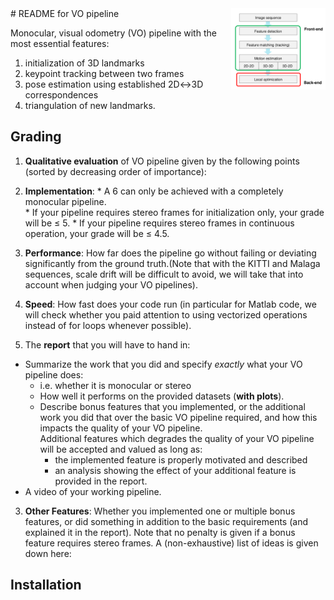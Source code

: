 <img src="resources/vo_pipeline.png" align="right" width="30%"/>
# README for VO pipeline

Monocular, visual odometry (VO) pipeline with the most essential features:

1. initialization of 3D landmarks
2. keypoint tracking between two frames
3. pose estimation using established 2D↔3D correspondences
4. triangulation of new landmarks.

## Grading
1. **Qualitative evaluation** of VO pipeline given by the following points (sorted by decreasing order of importance):

  1. **Implementation**:
    * A 6 can only be achieved with a completely monocular pipeline.  
    * If your pipeline requires stereo frames for initialization only, your grade will be ≤ 5.
    * If your pipeline requires stereo frames in continuous operation, your grade will be ≤ 4.5.
  2. **Performance**: How far does the pipeline go without failing or deviating significantly from the ground truth.(Note that with the KITTI and Malaga sequences, scale drift will be difficult to avoid, we will take that into account when judging your VO pipelines).
  3. **Speed**: How fast does your code run (in particular for Matlab code, we will check whether you paid attention to using vectorized operations instead of for loops whenever possible).
  
2. The **report** that you will have to hand in:

  * Summarize the work that you did and specify _exactly_ what your VO pipeline does:
    * i.e. whether it is monocular or stereo
    * How well it performs on the provided datasets (**with plots**). 
    * Describe bonus features that you implemented, or the additional work you did that over the basic VO pipeline required, and how this impacts the quality of your VO pipeline.</br>
       Additional features which degrades the quality of your VO pipeline will be accepted and valued as long as:
       * the implemented feature is properly motivated and described
       * an analysis showing the effect of your additional feature is provided in the report.
  * A video of your working pipeline.

3. **Other Features**: Whether you implemented one or multiple bonus features, or did something in addition to the basic requirements (and explained it in the report). Note that no penalty is given if a bonus feature requires stereo frames. A (non-exhaustive) list of ideas is given down here:

## Installation

